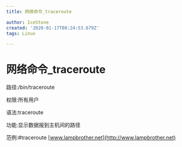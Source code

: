 ```yaml
---
title: 网络命令_traceroute

author: IceStone
created: '2020-01-17T08:24:53.679Z'
tags: Linux

---
```


# 网络命令_traceroute

路径:/bin/traceroute

权限:所有用户

语法:traceroute

功能:显示数据报到主机间的路径

范例:#traceroute [www.lampbrother.net](http://www.lampbrother.net) 

 

